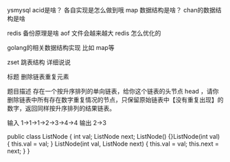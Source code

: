 ysmysql acid是啥？ 各自实现是怎么做到哦
map 数据结构是啥？  chan的数据结构是啥

redis 备份原理是啥  aof 文件会越来越大  redis 怎么优化的

golang的相关数据结构实现 比如 map等

zset 跳表结构 详细说说

标题
删除链表重复元素

题目描述
存在一个按升序排列的单向链表，给你这个链表的头节点 head ，请你删除链表中所有存在数字重复情况的节点，只保留原始链表中【没有重复出现】的数字，返回同样按升序排列的结果链表。​

输入  1->1->1->2->3->4->4​
输出   2->3​

public class ListNode {​
     int val;​
     ListNode next;​
     ListNode() {}​
     ListNode(int val) { this.val = val; }​
    ListNode(int val, ListNode next) { this.val = val; this.next = next; }​
}​



